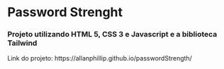 <h1>Password Strenght</h1>

<h3>Projeto utilizando HTML 5, CSS 3 e Javascript e a biblioteca Tailwind</h3>

<p>Link do projeto: https://allanphillip.github.io/passwordStrength/</p>